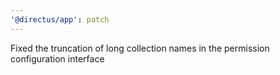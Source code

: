 ```yaml
---
'@directus/app': patch
---
```


Fixed the truncation of long collection names in the permission configuration interface

